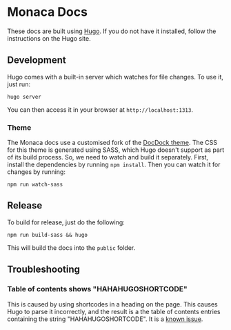 # Monaca Docs

These docs are built using [Hugo](https://gohugo.io/). If you do not have it installed, follow the instructions on the Hugo site.

## Development
Hugo comes with a built-in server which watches for file changes. To use it, just run:

```
hugo server
```

You can then access it in your browser at `http://localhost:1313`.

### Theme
The Monaca docs use a customised fork of the [DocDock theme](https://github.com/vjeantet/hugo-theme-docdock). The CSS for this theme is generated using SASS, which Hugo doesn't support as part of its build process. So, we need to watch and build it separately. First, install the dependencies by running `npm install`. Then you can watch it for changes by running:

```
npm run watch-sass
```

## Release
To build for release, just do the following:

```
npm run build-sass && hugo
```

This will build the docs into the `public` folder.

## Troubleshooting

### Table of contents shows "HAHAHUGOSHORTCODE"
This is caused by using shortcodes in a heading on the page. This causes Hugo to parse it incorrectly, and the result is a the table of contents entries containing the string "HAHAHUGOSHORTCODE". It is a [known issue](https://github.com/gohugoio/hugo/issues/4114).